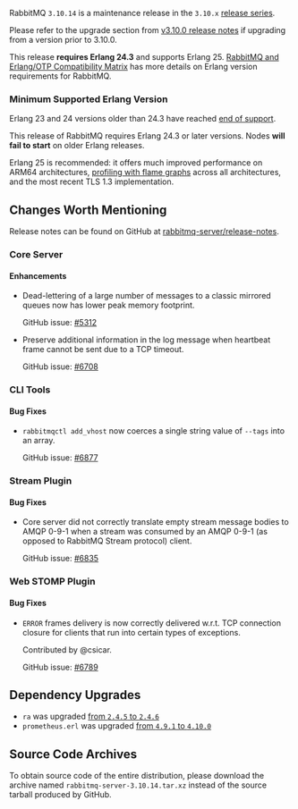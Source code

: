 RabbitMQ `3.10.14` is a maintenance release in the `3.10.x` [release series](https://www.rabbitmq.com/versions.html).

Please refer to the upgrade section from [v3.10.0 release notes](https://github.com/rabbitmq/rabbitmq-server/releases/tag/v3.10.0)
if upgrading from a version prior to 3.10.0.

This release **requires Erlang 24.3** and supports Erlang 25.
[RabbitMQ and Erlang/OTP Compatibility Matrix](https://www.rabbitmq.com/which-erlang.html) has more details on
Erlang version requirements for RabbitMQ.


### Minimum Supported Erlang Version

Erlang 23 and 24 versions older than 24.3 have reached [end of support](https://www.rabbitmq.com/which-erlang.html).

This release of RabbitMQ requires Erlang 24.3 or later versions. Nodes **will fail to start** on older Erlang releases.

Erlang 25 is recommended: it offers much improved performance on ARM64 architectures, [profiling with flame graphs](https://blog.rabbitmq.com/posts/2022/05/flame-graphs/)
across all architectures, and the most recent TLS 1.3 implementation.


## Changes Worth Mentioning

Release notes can be found on GitHub at [rabbitmq-server/release-notes](https://github.com/rabbitmq/rabbitmq-server/tree/v3.10.x/release-notes).

### Core Server

#### Enhancements

 * Dead-lettering of a large number of messages to a classic mirrored queues now has lower peak memory footprint.

   GitHub issue: [#5312](https://github.com/rabbitmq/rabbitmq-server/issues/5312)

 * Preserve additional information in the log message when heartbeat frame cannot
   be sent due to a TCP timeout.

   GitHub issue: [#6708](https://github.com/rabbitmq/rabbitmq-server/pull/6708)


### CLI Tools

#### Bug Fixes

 * `rabbitmqctl add_vhost` now coerces a single string value of `--tags` into an array.

   GitHub issue: [#6877](https://github.com/rabbitmq/rabbitmq-server/pull/6877)


### Stream Plugin

#### Bug Fixes

 * Core server did not correctly translate empty stream message bodies to AMQP 0-9-1 when a stream was
   consumed by an AMQP 0-9-1 (as opposed to RabbitMQ Stream protocol) client.

   GitHub issue: [#6835](https://github.com/rabbitmq/rabbitmq-server/pull/6835)


### Web STOMP Plugin

#### Bug Fixes

 * `ERROR` frames delivery is now correctly delivered w.r.t. TCP connection closure for clients that run into
   certain types of exceptions.

   Contributed by @csicar.

   GitHub issue: [#6789](https://github.com/rabbitmq/rabbitmq-server/pull/6789)

## Dependency Upgrades

 * `ra` was upgraded [from `2.4.5` to `2.4.6`](https://github.com/rabbitmq/ra/releases)
 * `prometheus.erl` was upgraded [from `4.9.1` to `4.10.0`](https://github.com/deadtrickster/prometheus.erl/tags)


## Source Code Archives

To obtain source code of the entire distribution, please download the archive named `rabbitmq-server-3.10.14.tar.xz`
instead of the source tarball produced by GitHub.
